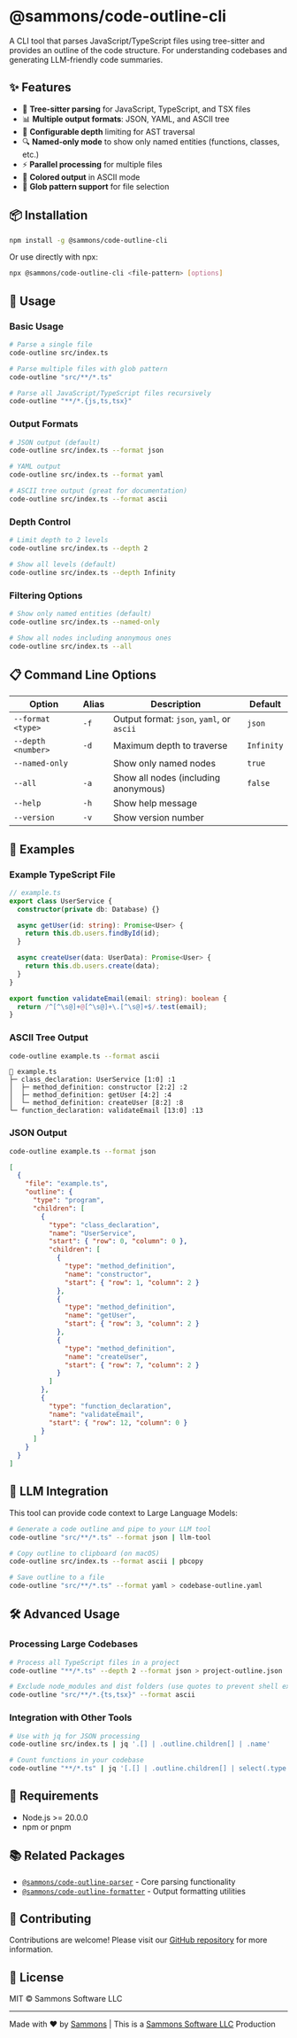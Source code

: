 # @sammons/code-outline-cli

A CLI tool that parses JavaScript/TypeScript files using tree-sitter and provides an outline of the code structure. For understanding codebases and generating LLM-friendly code summaries.

## ✨ Features

- 🚀 **Tree-sitter parsing** for JavaScript, TypeScript, and TSX files
- 📊 **Multiple output formats**: JSON, YAML, and ASCII tree
- 🎯 **Configurable depth** limiting for AST traversal
- 🔍 **Named-only mode** to show only named entities (functions, classes, etc.)
- ⚡ **Parallel processing** for multiple files
- 🎨 **Colored output** in ASCII mode
- 📁 **Glob pattern support** for file selection

## 📦 Installation

```bash
npm install -g @sammons/code-outline-cli
```

Or use directly with npx:

```bash
npx @sammons/code-outline-cli <file-pattern> [options]
```

## 🚀 Usage

### Basic Usage

```bash
# Parse a single file
code-outline src/index.ts

# Parse multiple files with glob pattern
code-outline "src/**/*.ts"

# Parse all JavaScript/TypeScript files recursively
code-outline "**/*.{js,ts,tsx}"
```

### Output Formats

```bash
# JSON output (default)
code-outline src/index.ts --format json

# YAML output
code-outline src/index.ts --format yaml

# ASCII tree output (great for documentation)
code-outline src/index.ts --format ascii
```

### Depth Control

```bash
# Limit depth to 2 levels
code-outline src/index.ts --depth 2

# Show all levels (default)
code-outline src/index.ts --depth Infinity
```

### Filtering Options

```bash
# Show only named entities (default)
code-outline src/index.ts --named-only

# Show all nodes including anonymous ones
code-outline src/index.ts --all
```

## 📋 Command Line Options

| Option             | Alias | Description                               | Default    |
| ------------------ | ----- | ----------------------------------------- | ---------- |
| `--format <type>`  | `-f`  | Output format: `json`, `yaml`, or `ascii` | `json`     |
| `--depth <number>` | `-d`  | Maximum depth to traverse                 | `Infinity` |
| `--named-only`     |       | Show only named nodes                     | `true`     |
| `--all`            | `-a`  | Show all nodes (including anonymous)      | `false`    |
| `--help`           | `-h`  | Show help message                         |            |
| `--version`        | `-v`  | Show version number                       |            |

## 📖 Examples

### Example TypeScript File

```typescript
// example.ts
export class UserService {
  constructor(private db: Database) {}

  async getUser(id: string): Promise<User> {
    return this.db.users.findById(id);
  }

  async createUser(data: UserData): Promise<User> {
    return this.db.users.create(data);
  }
}

export function validateEmail(email: string): boolean {
  return /^[^\s@]+@[^\s@]+\.[^\s@]+$/.test(email);
}
```

### ASCII Tree Output

```bash
code-outline example.ts --format ascii
```

```
📁 example.ts
├─ class_declaration: UserService [1:0] :1
│  ├─ method_definition: constructor [2:2] :2
│  ├─ method_definition: getUser [4:2] :4
│  └─ method_definition: createUser [8:2] :8
└─ function_declaration: validateEmail [13:0] :13
```

### JSON Output

```bash
code-outline example.ts --format json
```

```json
[
  {
    "file": "example.ts",
    "outline": {
      "type": "program",
      "children": [
        {
          "type": "class_declaration",
          "name": "UserService",
          "start": { "row": 0, "column": 0 },
          "children": [
            {
              "type": "method_definition",
              "name": "constructor",
              "start": { "row": 1, "column": 2 }
            },
            {
              "type": "method_definition",
              "name": "getUser",
              "start": { "row": 3, "column": 2 }
            },
            {
              "type": "method_definition",
              "name": "createUser",
              "start": { "row": 7, "column": 2 }
            }
          ]
        },
        {
          "type": "function_declaration",
          "name": "validateEmail",
          "start": { "row": 12, "column": 0 }
        }
      ]
    }
  }
]
```

## 🤖 LLM Integration

This tool can provide code context to Large Language Models:

```bash
# Generate a code outline and pipe to your LLM tool
code-outline "src/**/*.ts" --format json | llm-tool

# Copy outline to clipboard (on macOS)
code-outline src/index.ts --format ascii | pbcopy

# Save outline to a file
code-outline "src/**/*.ts" --format yaml > codebase-outline.yaml
```

## 🛠️ Advanced Usage

### Processing Large Codebases

```bash
# Process all TypeScript files in a project
code-outline "**/*.ts" --depth 2 --format json > project-outline.json

# Exclude node_modules and dist folders (use quotes to prevent shell expansion)
code-outline "src/**/*.{ts,tsx}" --format ascii
```

### Integration with Other Tools

```bash
# Use with jq for JSON processing
code-outline src/index.ts | jq '.[] | .outline.children[] | .name'

# Count functions in your codebase
code-outline "**/*.ts" | jq '[.[] | .outline.children[] | select(.type == "function_declaration")] | length'
```

## 🔧 Requirements

- Node.js >= 20.0.0
- npm or pnpm

## 📚 Related Packages

- [`@sammons/code-outline-parser`](https://www.npmjs.com/package/@sammons/code-outline-parser) - Core parsing functionality
- [`@sammons/code-outline-formatter`](https://www.npmjs.com/package/@sammons/code-outline-formatter) - Output formatting utilities

## 🤝 Contributing

Contributions are welcome! Please visit our [GitHub repository](https://github.com/sammons2/code-outline-cli) for more information.

## 📄 License

MIT © Sammons Software LLC

---

Made with ❤️ by [Sammons](https://github.com/sammons2) | This is a [Sammons Software LLC](https://github.com/sammons2) Production
